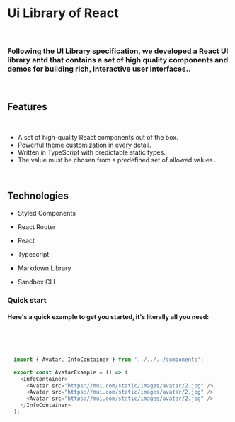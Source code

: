 
**<h1 id='intro' >Ui Library of React </h2>**

<br />

### Following the UI Library specification, we developed a React UI library antd that contains a set of high quality components and demos for building rich, interactive user interfaces..
<br />


**<h2 id='features' >Features</h2>**
<br />

- A set of high-quality React components out of the box.
- Powerful theme customization in every detail.
- Written in TypeScript with predictable static types.
- The value must be chosen from a predefined set of allowed values..
<br />


## Technologies

- Styled Components

- React Router

- React

- Typescript

- Markdown Library

- Sandbox CLI 

**<h3 id='quick-start' >Quick start</h3>**

#### Here's a quick example to get you started, it's literally all you need:


<br />
<br />

~~~js

  import { Avatar, InfoContainer } from '../../../components';

  export const AvatarExample = () => (
    <InfoContainer>
      <Avatar src="https://mui.com/static/images/avatar/2.jpg" />
      <Avatar src="https://mui.com/static/images/avatar/2.jpg" />
      <Avatar src="https://mui.com/static/images/avatar/2.jpg" />
    </InfoContainer>
  );


~~~




<br />
